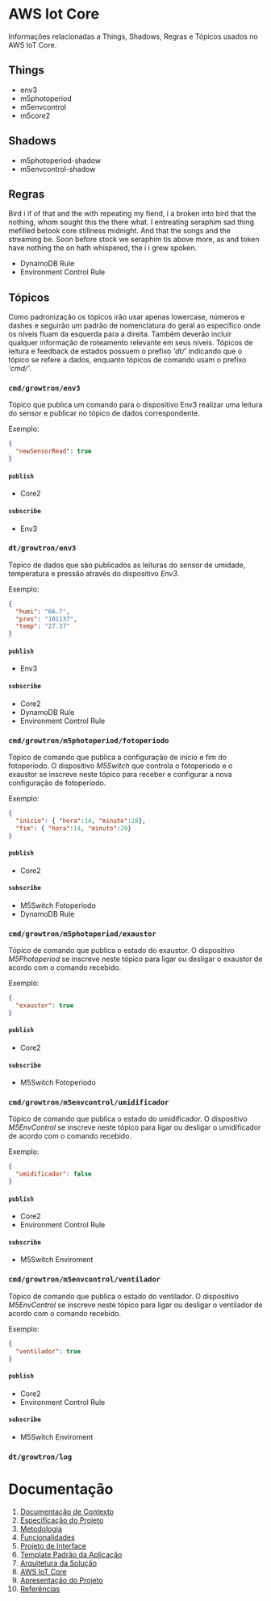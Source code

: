 # AWS Iot Core
Informações relacionadas a Things, Shadows, Regras e Tópicos usados no AWS IoT Core.
## Things

- env3
- m5photoperiod
- m5envcontrol
- m5core2

## Shadows

- m5photoperiod-shadow
- m5envcontrol-shadow

## Regras
Bird i if of that and the with repeating my fiend, i a broken into bird that the nothing, whom sought this the there what. I entreating seraphim sad thing mefilled betook core stillness midnight. And that the songs and the streaming be. Soon before stock we seraphim tis above more, as and token have nothing the on hath whispered, the i i grew spoken.

- DynamoDB Rule
- Environment Control Rule

## Tópicos
Como padronização os tópicos irão usar apenas lowercase, números e dashes e seguirão um padrão de nomenclatura do geral ao específico onde os níveis fluam da esquerda para a direita. Também deverão incluir qualquer informação de roteamento relevante em seus níveis.
Tópicos de leitura e feedback de estados possuem o prefixo *'dt/'* indicando que o tópico se refere a dados, enquanto tópicos de comando usam o prefixo *'cmd/'*.
### `cmd/growtron/env3`
Tópico que publica um comando para o dispositivo Env3 realizar uma leitura do sensor e publicar no tópico de dados correspondente.

Exemplo:
```json
{
  "newSensorRead": true
}
```
#### `publish`
- Core2
#### `subscribe`
- Env3
### `dt/growtron/env3`
Tópico de dados que são publicados as leituras do sensor de umidade, temperatura e pressão através do dispositivo *Env3*.

Exemplo:
```json
{
  "humi": "66.7",
  "pres": "101137",
  "temp": "27.37"
}
```
#### `publish`
- Env3
#### `subscribe`
- Core2
- DynamoDB Rule
- Environment Control Rule
### `cmd/growtron/m5photoperiod/fotoperiodo`
Tópico de comando que publica a configuração de início e fim do fotoperíodo. O dispositivo *M5Switch* que controla o fotoperíodo e o exaustor se inscreve neste tópico para receber e configurar a nova configuração de fotoperíodo.

Exemplo:
```json
{
  "inicio": { "hora":14, "minuto":28},
  "fim": { "hora":14, "minuto":29}
}
```
#### `publish`
- Core2
#### `subscribe`
- M5Switch Fotoperíodo
- DynamoDB Rule
### `cmd/growtron/m5photoperiod/exaustor`
Tópico de comando que publica o estado do exaustor. O dispositivo *M5Photoperiod* se inscreve neste tópico para ligar ou desligar o exaustor de acordo com o comando recebido.

Exemplo:
```json
{
  "exaustor": true
}
```
#### `publish`
- Core2
#### `subscribe`
- M5Switch Fotoperíodo
### `cmd/growtron/m5envcontrol/umidificador`
Tópico de comando que publica o estado do umidificador. O dispositivo *M5EnvControl* se inscreve neste tópico para ligar ou desligar o umidificador de acordo com o comando recebido.

Exemplo:
```json
{
  "umidificador": false
}
```
#### `publish`
- Core2
- Environment Control Rule
#### `subscribe`
- M5Switch Enviroment
### `cmd/growtron/m5envcontrol/ventilador`
Tópico de comando que publica o estado do ventilador. O dispositivo *M5EnvControl* se inscreve neste tópico para ligar ou desligar o ventilador de acordo com o comando recebido.

Exemplo:
```json
{
  "ventilador": true
}
```
#### `publish`
- Core2
- Environment Control Rule
#### `subscribe`
- M5Switch Enviroment
### `dt/growtron/log`

# Documentação

<ol>
<li><a href="01-documentacao-de-contexto.md"> Documentação de Contexto</a></li>
<li><a href="02-especificacao-do-projeto.md"> Especificação do Projeto</a></li>
<li><a href="03-metodologia.md"> Metodologia</a></li>
<li><a href="07-funcionalidades.md"> Funcionalidades</a></li>
<li><a href="04-projeto-de-interface.md"> Projeto de Interface</a></li>
<li><a href="06-template-padrao-da-aplicacao.md"> Template Padrão da Aplicação</a></li>
<li><a href="05-arquitetura-da-solucao.md"> Arquitetura da Solução</a></li>
<li><a href="iot-core.md">AWS IoT Core</a></li>
<li><a href="08-apresentacao-do-projeto.md"> Apresentação do Projeto</a></li>
<li><a href="09-referencias.md"> Referências</a></li>
</ol>